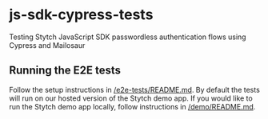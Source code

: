 # js-sdk-cypress-tests

Testing Stytch JavaScript SDK passwordless authentication flows using Cypress and Mailosaur

## Running the E2E tests

Follow the setup instructions in [/e2e-tests/README.md](/e2e-tests/README.md). By default the tests will run on our hosted version of the Stytch demo app. If you would like to run the Stytch demo app locally, follow instructions in [/demo/README.md](/demo/README.md).
